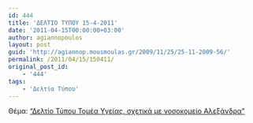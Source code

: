 ```yaml
---
id: 444
title: 'ΔΕΛΤΙΟ ΤΥΠΟΥ 15-4-2011'
date: '2011-04-15T00:00:00+03:00'
author: agiannopoulos
layout: post
guid: 'http://agiannop.mousmoulas.gr/2009/11/25/25-11-2009-56/'
permalink: /2011/04/15/150411/
original_post_id:
    - '444'
tags:
    - 'Δελτία Τύπου'
---
```


Θέμα: [“Δελτίο Τύπου Τομέα Υγείας, σχετικά με νοσοκομείο Αλεξάνδρα”](/wp-content/uploads/2009/11/15042011_dt_aleksadra.pdf)